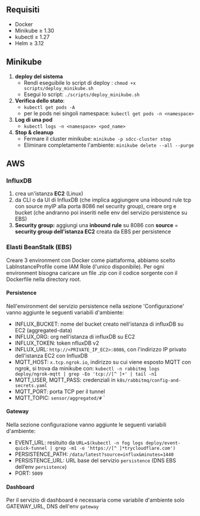 ## Requisiti
  - Docker 
  - Minikube $\geq$ 1.30
  - kubectl $\geq$ 1.27
  - Helm $\geq$ 3.12

## Minikube

1. **deploy del sistema**
	- Rendi eseguibile lo script di deploy : `chmod +x scripts/deploy_minikube.sh`
	- Esegui lo script: `./scripts/deploy_minikube.sh`
2. **Verifica dello stato**: 
	- `kubectl get pods -A`
	- per le pods nei singoli namespace: `kubectl get pods -n <namespace>`
3. **Log di una pod**
	- `kubectl logs -n <namespace> <pod_name>`
4. **Stop & cleanup**
	- Fermare il cluster minikube:   `minikube -p sdcc-cluster stop`
	- Eliminare completamente l'ambiente: `minikube delete --all --purge`

## AWS

### InfluxDB
1. crea un'istanza **EC2** (Linux)
2. da CLI o da UI di InfluxDB (che implica aggiungere una inbound rule tcp con source myIP alla porta 8086 nel security group), creare org e bucket (che andranno poi inseriti nelle env del servizio persistence su EBS)
3. **Security group:** aggiungi una **inbound rule** su 8086 con **source** = **security group dell'istanza EC2** creata da EBS per persistence

### Elasti BeanStalk (EBS)

Creare 3 environment con Docker come piattaforma, abbiamo scelto LabInstanceProfile come IAM Role (l'unico disponibile). Per ogni environment bisogna caricare
un file .zip con il codice sorgente con il Dockerfile nella directory root.

#### Persistence
Nell'environment del servizio persistence nella sezione 'Configurazione' vanno aggiunte le seguenti variabili d'ambiente:
- INFLUX_BUCKET: nome del bucket creato nell'istanza di influxDB su EC2 (aggregated-data)
- INFLUX_ORG: org nell'istanza di influxDB su EC2
- INFLUX_TOKEN: token nfluxDB v2
- INFLUX_URL: `http://<PRIVATE_IP_EC2>:8086`, con l'indirizzo IP privato dell'istanza EC2 con InfluxDB
- MQTT_HOST: `x.tcp.ngrok.io`, indirizzo su cui viene esposto MQTT con ngrok, si trova da minikube con: `kubectl -n rabbitmq logs deploy/ngrok-mqtt | grep -Eo 'tcp://[^ ]+' | tail -n1`
- MQTT_USER, MQTT_PASS: credenziali in `k8s/rabbitmq/config-and-secrets.yaml`
- MQTT_PORT: porta TCP per il tunnel 
- MQTT_TOPIC: `sensor/aggregated/#`
 `
#### Gateway
Nella sezione configurazione vanno aggiunte le seguenti variabili d'ambiente:
- EVENT_URL: resituito da `URL=$(kubectl -n fog logs deploy/event-quick-tunnel | grep -m1 -o 'https://[^ ]*trycloudflare.com')`
- PERSISTENCE_PATH: `/data/latest?source=influx&minutes=1440`
- PERSISTENCE_URL: URL base del servizio `persistence` (DNS EBS dell’env `persistence`)
- PORT: `5009`
#### Dashboard
Per il servizio di dashboard è necessaria come variabile d'ambiente solo GATEWAY_URL, DNS dell'env `gateway`
